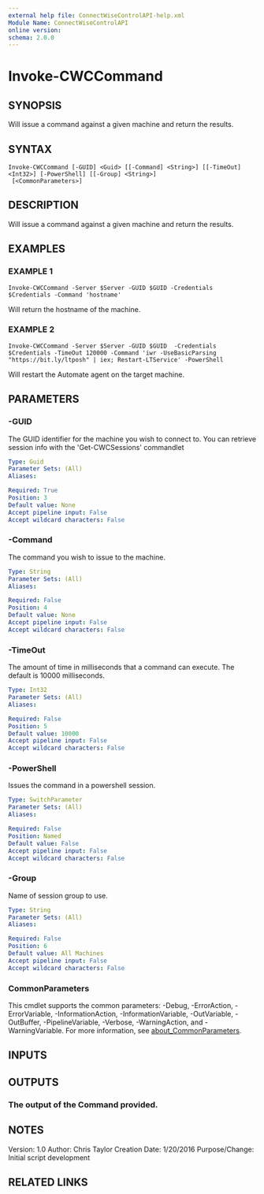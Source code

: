 ```yaml
---
external help file: ConnectWiseControlAPI-help.xml
Module Name: ConnectWiseControlAPI
online version:
schema: 2.0.0
---
```


# Invoke-CWCCommand

## SYNOPSIS
Will issue a command against a given machine and return the results.

## SYNTAX

```
Invoke-CWCCommand [-GUID] <Guid> [[-Command] <String>] [[-TimeOut] <Int32>] [-PowerShell] [[-Group] <String>]
 [<CommonParameters>]
```

## DESCRIPTION
Will issue a command against a given machine and return the results.

## EXAMPLES

### EXAMPLE 1
```
Invoke-CWCCommand -Server $Server -GUID $GUID -Credentials $Credentials -Command 'hostname'
```

Will return the hostname of the machine.

### EXAMPLE 2
```
Invoke-CWCCommand -Server $Server -GUID $GUID  -Credentials $Credentials -TimeOut 120000 -Command 'iwr -UseBasicParsing "https://bit.ly/ltposh" | iex; Restart-LTService' -PowerShell
```

Will restart the Automate agent on the target machine.

## PARAMETERS

### -GUID
The GUID identifier for the machine you wish to connect to.
You can retrieve session info with the 'Get-CWCSessions' commandlet

```yaml
Type: Guid
Parameter Sets: (All)
Aliases:

Required: True
Position: 3
Default value: None
Accept pipeline input: False
Accept wildcard characters: False
```

### -Command
The command you wish to issue to the machine.

```yaml
Type: String
Parameter Sets: (All)
Aliases:

Required: False
Position: 4
Default value: None
Accept pipeline input: False
Accept wildcard characters: False
```

### -TimeOut
The amount of time in milliseconds that a command can execute.
The default is 10000 milliseconds.

```yaml
Type: Int32
Parameter Sets: (All)
Aliases:

Required: False
Position: 5
Default value: 10000
Accept pipeline input: False
Accept wildcard characters: False
```

### -PowerShell
Issues the command in a powershell session.

```yaml
Type: SwitchParameter
Parameter Sets: (All)
Aliases:

Required: False
Position: Named
Default value: False
Accept pipeline input: False
Accept wildcard characters: False
```

### -Group
Name of session group to use.

```yaml
Type: String
Parameter Sets: (All)
Aliases:

Required: False
Position: 6
Default value: All Machines
Accept pipeline input: False
Accept wildcard characters: False
```

### CommonParameters
This cmdlet supports the common parameters: -Debug, -ErrorAction, -ErrorVariable, -InformationAction, -InformationVariable, -OutVariable, -OutBuffer, -PipelineVariable, -Verbose, -WarningAction, and -WarningVariable. For more information, see [about_CommonParameters](http://go.microsoft.com/fwlink/?LinkID=113216).

## INPUTS

## OUTPUTS

### The output of the Command provided.
## NOTES
Version:        1.0
Author:         Chris Taylor
Creation Date:  1/20/2016
Purpose/Change: Initial script development

## RELATED LINKS
